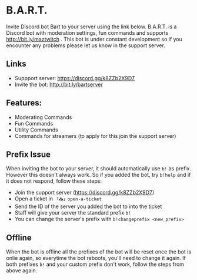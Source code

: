 # B.A.R.T.
Invite Discord bot Bart to your server using the link below.
B.A.R.T. is a Discord bot with moderation settings, fun commands and supports http://bit.ly/maztwitch .
This bot is under constant development so if you encounter any problems please let us know in the support server.

## Links
- Suppport server: https://discord.gg/k8ZZb2X9D7
- Invite the bot: http://bit.ly/bartserver

## Features:
- Moderating Commands
- Fun Commands
- Utility Commands
- Commands for streamers (to apply for this join the support server)

## Prefix Issue
When inviting the bot to your server, it should automatically use `b!` as prefix. However this doesn't always work. So if you added the bot, try `b!help` and if it does not respond, follow these steps:
- Join the support server (https://discord.gg/k8ZZb2X9D7)
- Open a ticket in `「📥」open-a-ticket`
- Send the ID of the server you added the bot to into the ticket
- Staff will give your server the standard prefix `b!`
- You can change the server's prefix with `b!changeprefix <new_prefix>`

## Offline
When the bot is offline all the prefixes of the bot will be reset once the bot is onlie again, so everytime the bot reboots, you'll need to change it again. If both prefixes `b!` and your custom prefix don't work, follow the steps from above again.

